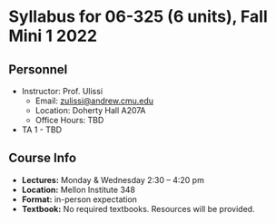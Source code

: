 # Syllabus for 06-325 (6 units), Fall Mini 1 2022

## Personnel

* Instructor: Prof. Ulissi
  * Email: zulissi@andrew.cmu.edu
  * Location: Doherty Hall A207A
  * Office Hours: TBD
* TA 1 - TBD

## Course Info

* **Lectures:** Monday & Wednesday 2:30 – 4:20 pm
* **Location:** Mellon Institute 348
* **Format:** in-person expectation
* **Textbook:** No required textbooks. Resources will be provided. 





